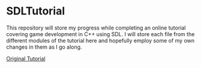 # SDLTutorial

This repository will store my progress while completing an online tutorial covering game development in C++ using SDL. I will store each file from the different modules of the tutorial here and hopefully employ some of my own changes in them as I go along. 

[Original Tutorial](https://lazyfoo.net/tutorials/SDL/index.php#Hello%20SDL)
